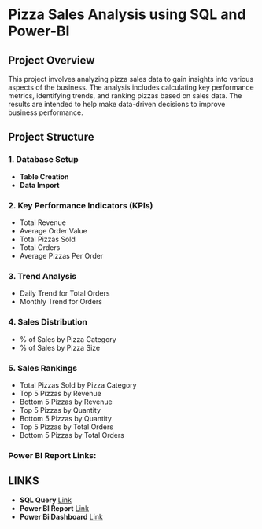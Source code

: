 # Pizza Sales Analysis using SQL and Power-BI

## Project Overview

This project involves analyzing pizza sales data to gain insights into various aspects of the business. The analysis includes calculating key performance metrics, identifying trends, and ranking pizzas based on sales data. The results are intended to help make data-driven decisions to improve business performance.

## Project Structure

### 1. Database Setup

- **Table Creation**
- **Data Import**
### 2. Key Performance Indicators (KPIs)

- Total Revenue
- Average Order Value
- Total Pizzas Sold
- Total Orders
- Average Pizzas Per Order
### 3. Trend Analysis

- Daily Trend for Total Orders
- Monthly Trend for Orders
### 4. Sales Distribution

- % of Sales by Pizza Category
- % of Sales by Pizza Size
### 5. Sales Rankings

- Total Pizzas Sold by Pizza Category
- Top 5 Pizzas by Revenue
- Bottom 5 Pizzas by Revenue
- Top 5 Pizzas by Quantity
- Bottom 5 Pizzas by Quantity
- Top 5 Pizzas by Total Orders
- Bottom 5 Pizzas by Total Orders
### Power BI Report Links:

## LINKS
- **SQL Query**
[Link](https://drive.google.com/file/d/1Qnd7TF9kdZk1yOvoOjPipcfj7-hpZ6Dn/view?usp=drive_link)
- **Power BI Report**
 [Link](https://drive.google.com/file/d/1tYzDa7mNz9dB9wkRvL9pXgw1-OcG4ypt/view?usp=drive_link)
- **Power Bi Dashboard**
   [Link](https://app.powerbi.com/groups/me/reports/9467e040-f938-4bd1-9cbb-fe2354604cc0/ReportSection?experience=power-bi)
